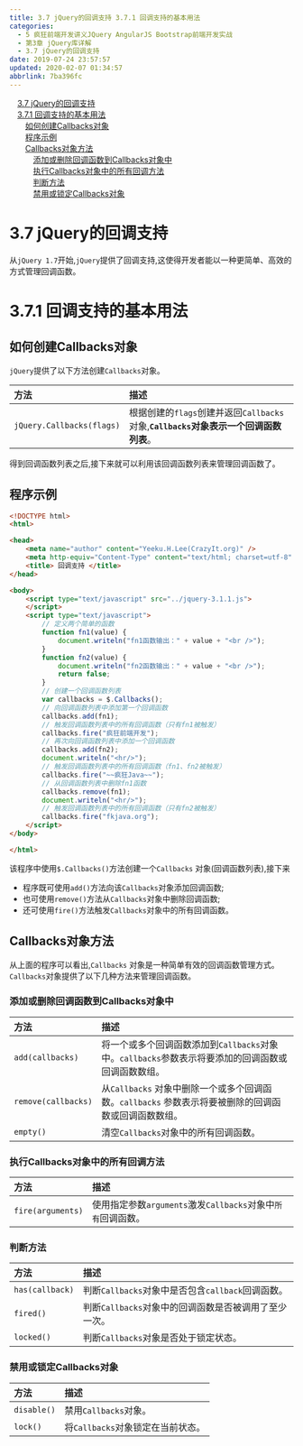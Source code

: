 ```yaml
---
title: 3.7 jQuery的回调支持 3.7.1 回调支持的基本用法
categories: 
  - 5 疯狂前端开发讲义JQuery AngularJS Bootstrap前端开发实战
  - 第3章 jQuery库详解
  - 3.7 jQuery的回调支持
date: 2019-07-24 23:57:57
updated: 2020-02-07 01:34:57
abbrlink: 7ba396fc
---
```

<div id='my_toc'><a href="/JavaReadingNotes/7ba396fc/#3-7-jQuery的回调支持" class="header_1">3.7 jQuery的回调支持</a>&nbsp;<br><a href="/JavaReadingNotes/7ba396fc/#3-7-1-回调支持的基本用法" class="header_1">3.7.1 回调支持的基本用法</a>&nbsp;<br><a href="/JavaReadingNotes/7ba396fc/#如何创建Callbacks对象" class="header_2">如何创建Callbacks对象</a>&nbsp;<br><a href="/JavaReadingNotes/7ba396fc/#程序示例" class="header_2">程序示例</a>&nbsp;<br><a href="/JavaReadingNotes/7ba396fc/#Callbacks对象方法" class="header_2">Callbacks对象方法</a>&nbsp;<br><a href="/JavaReadingNotes/7ba396fc/#添加或删除回调函数到Callbacks对象中" class="header_3">添加或删除回调函数到Callbacks对象中</a>&nbsp;<br><a href="/JavaReadingNotes/7ba396fc/#执行Callbacks对象中的所有回调方法" class="header_3">执行Callbacks对象中的所有回调方法</a>&nbsp;<br><a href="/JavaReadingNotes/7ba396fc/#判断方法" class="header_3">判断方法</a>&nbsp;<br><a href="/JavaReadingNotes/7ba396fc/#禁用或锁定Callbacks对象" class="header_3">禁用或锁定Callbacks对象</a>&nbsp;<br></div>
<style>.header_1{margin-left: 1em;}.header_2{margin-left: 2em;}.header_3{margin-left: 3em;}.header_4{margin-left: 4em;}.header_5{margin-left: 5em;}.header_6{margin-left: 6em;}</style>
<!--more-->
<script>if (navigator.platform.search('arm')==-1){document.getElementById('my_toc').style.display = 'none';}var e,p = document.getElementsByTagName('p');while (p.length>0) {e = p[0];e.parentElement.removeChild(e);}</script>

<!--end-->
<!--SSTStart-->
# 3.7 jQuery的回调支持 #
从`jQuery 1.7`开始,`jQuery`提供了回调支持,这使得开发者能以一种更简单、高效的方式管理回调函数。
# 3.7.1 回调支持的基本用法 #
<!--replace:Callbacks=Call backs-->
## 如何创建Callbacks对象 ##
`jQuery`提供了以下方法创建`Callbacks`对象。

|方法|描述|
|:---|:---|
|`jQuery.Callbacks(flags)`|根据创建的`flags`创建并返回`Callbacks`对象,**`Callbacks`对象表示一个回调函数列表**。|

得到回调函数列表之后,接下来就可以利用该回调函数列表来管理回调函数了。
<!--SSTStop-->
## 程序示例 ##
```html
<!DOCTYPE html>
<html>

<head>
    <meta name="author" content="Yeeku.H.Lee(CrazyIt.org)" />
    <meta http-equiv="Content-Type" content="text/html; charset=utf-8" />
    <title> 回调支持 </title>
</head>

<body>
    <script type="text/javascript" src="../jquery-3.1.1.js">
    </script>
    <script type="text/javascript">
        // 定义两个简单的函数
        function fn1(value) {
            document.writeln("fn1函数输出：" + value + "<br />");
        }
        function fn2(value) {
            document.writeln("fn2函数输出：" + value + "<br />");
            return false;
        }
        // 创建一个回调函数列表
        var callbacks = $.Callbacks();
        // 向回调函数列表中添加第一个回调函数
        callbacks.add(fn1);
        // 触发回调函数列表中的所有回调函数（只有fn1被触发）
        callbacks.fire("疯狂前端开发");
        // 再次向回调函数列表中添加一个回调函数
        callbacks.add(fn2);
        document.writeln("<hr/>");
        // 触发回调函数列表中的所有回调函数（fn1、fn2被触发）
        callbacks.fire("~~疯狂Java~~");
        // 从回调函数列表中删除fn1函数
        callbacks.remove(fn1);
        document.writeln("<hr/>");
        // 触发回调函数列表中的所有回调函数（只有fn2被触发）
        callbacks.fire("fkjava.org");
    </script>
</body>

</html>
```
该程序中使用`$.Callbacks()`方法创建一个`Callbacks` 对象(回调函数列表),接下来
- 程序既可使用`add()`方法向该`Callbacks`对象添加回调函数;
- 也可使用`remove()`方法从`Callbacks`对象中删除回调函数;
- 还可使用`fire()`方法触发`Callbacks`对象中的所有回调函数。

<!--SSTStart-->
## Callbacks对象方法 ##
从上面的程序可以看出,`Callbacks` 对象是一种简单有效的回调函数管理方式。`Callbacks`对象提供了以下几种方法来管理回调函数。
### 添加或删除回调函数到Callbacks对象中 ###
|方法|描述|
|:---|:---|
|`add(callbacks)`|将一个或多个回调函数添加到`Callbacks`对象中。`callbacks`参数表示将要添加的回调函数或回调函数数组。|
|`remove(callbacks)`|从`Callbacks` 对象中删除一个或多个回调函数。`callbacks` 参数表示将要被删除的回调函数或回调函数数组。|
|`empty()`|清空`Callbacks`对象中的所有回调函数。|

### 执行Callbacks对象中的所有回调方法 ###

|方法|描述|
|:---|:---|
|`fire(arguments)`|使用指定参数`arguments`激发`Callbacks`对象中`所有`回调函数。|

### 判断方法 ###

|方法|描述|
|:---|:---|
|`has(callback)`|判断`Callbacks`对象中是否包含`callback`回调函数。|
|`fired()`|判断`Callbacks`对象中的回调函数是否被调用了至少一次。|
|`locked()`|判断`Callbacks`对象是否处于锁定状态。|
### 禁用或锁定Callbacks对象 ###

|方法|描述|
|:---|:---|
|`disable()`|禁用`Callbacks`对象。|
|`lock()`|将`Callbacks`对象锁定在当前状态。|
<!--SSTStop-->

